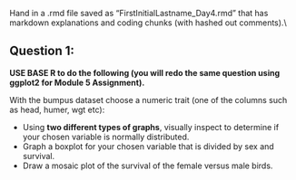 Hand in a .rmd file saved as “FirstInitialLastname_Day4.rmd” that has markdown explanations and coding chunks (with hashed out comments).\
## Question 1:
__USE BASE R to do the following (you will redo the same question using ggplot2 for Module 5 Assignment).__

With the bumpus dataset choose a numeric trait (one of the columns such as head, humer, wgt etc):

- Using **two different types of graphs**, visually inspect to determine if your chosen variable is normally distributed.
- Graph a boxplot for your chosen variable that is divided by sex and survival.
- Draw a mosaic plot of the survival of the female versus male birds.
